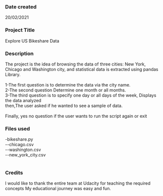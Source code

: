 ### Date created
20/02/2021

### Project Title
Explore US Bikeshare Data
<br>
### Description
The project is the idea of browsing the data of three cities: New York, Chicago and Washington city, and  statistical data is extracted using pandas Library.
<br><br>
1-The first question is to determine the data via the city name.<br>
2-The second question Determine one month or all months.<br>
3-The third question is to specify one day or all days of the week,
Displays the data analyzed<br>
then,The user asked if he wanted to see a sample of data.
<br>
<br>
Finally, yes no question if the user wants to run the script again or exit
<br>
### Files used
-bikeshare.py<br>
--chicago.csv<br>
--washington.csv<br>
--new_york_city.csv<br>
<br>
### Credits
I would like to thank the entire team at Udacity for teaching the required concepts My educational journey was easy and fun.

